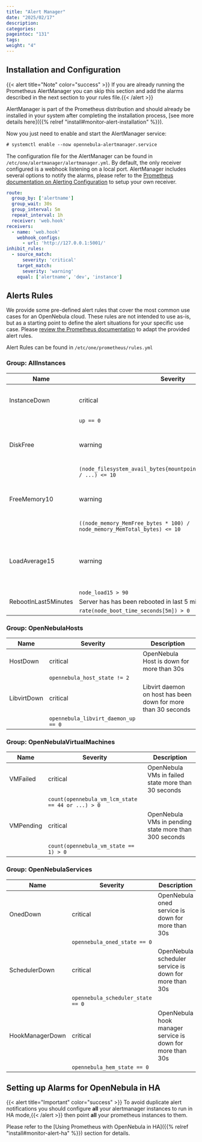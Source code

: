 ```yaml
---
title: "Alert Manager"
date: "2025/02/17"
description:
categories:
pageintoc: "131"
tags:
weight: "4"
---
```


<a id="monitor-alert-alarms"></a>

<!--# Alert Manager -->

## Installation and Configuration

{{< alert title="Note" color="success" >}}
If you are already running the Prometheus AlertManager you can skip this section and add the alarms described in the next section to your rules file.{{< /alert >}} 

AlertManager is part of the Prometheus distribution and should already be installed in your system after completing the installation process, [see more details here]({{% relref "install#monitor-alert-installation" %}}).

Now you just need to enable and start the AlertManager service:

```default
# systemctl enable --now opennebula-alertmanager.service
```

The configuration file for the AlertManager can be found in `/etc/one/alertmanager/alertmanager.yml`. By default, the only receiver configured is a webhook listening on a local port. AlertManager includes several options to notify the alarms, please refer to the [Prometheus documentation on Alerting Configuration](https://prometheus.io/docs/alerting/configuration/) to setup your own receiver.

```yaml
route:
  group_by: ['alertname']
  group_wait: 30s
  group_interval: 5m
  repeat_interval: 1h
  receiver: 'web.hook'
receivers:
  - name: 'web.hook'
    webhook_configs:
      - url: 'http://127.0.0.1:5001/'
inhibit_rules:
  - source_match:
      severity: 'critical'
    target_match:
      severity: 'warning'
    equal: ['alertname', 'dev', 'instance']
```

<a id="monitor-alert-rules"></a>

## Alerts Rules

We provide some pre-defined alert rules that cover the most common use cases for an OpenNebula cloud. These rules are not intended to use as-is, but as a starting point to define the alert situations for your specific use case.  Please [review the Prometheus documentation](https://prometheus.io/docs/prometheus/latest/configuration/alerting_rules/) to adapt the provided alert rules.

Alert Rules can be found in `/etc/one/prometheus/rules.yml`

### Group: AllInstances

| Name                 | Severity                                                                     | Description                                                 |
|----------------------|------------------------------------------------------------------------------|-------------------------------------------------------------|
| InstanceDown         | critical                                                                     | Server is down for more than 30s                            |
|                      | `up == 0`                                                                    |                                                             |
| DiskFree             | warning                                                                      | Server has less than 10% of free space in rootfs            |
|                      | `(node_filesystem_avail_bytes{mountpoint="/",fstype!="rootfs"} / ...) <= 10` |                                                             |
| FreeMemory10         | warning                                                                      | Server has less than 10% of free memory                     |
|                      | `((node_memory_MemFree_bytes * 100) / node_memory_MemTotal_bytes) <= 10`     |                                                             |
| LoadAverage15        | warning                                                                      | Server has more that 90% of load average in last 15 minutes |
|                      | `node_load15 > 90`                                                           |                                                             |
| RebootInLast5Minutes | Server  has has been rebooted in last 5 minutes                              |                                                             |
|                      | `rate(node_boot_time_seconds[5m]) > 0`                                       |                                                             |

### Group: OpenNebulaHosts

| Name        | Severity                            | Description                                                   |
|-------------|-------------------------------------|---------------------------------------------------------------|
| HostDown    | critical                            | OpenNebula Host is down for more than 30s                     |
|             | `opennebula_host_state != 2`        |                                                               |
| LibvirtDown | critical                            | Libvirt daemon on host has been down for more than 30 seconds |
|             | `opennebula_libvirt_daemon_up == 0` |                                                               |

### Group: OpenNebulaVirtualMachines

| Name      | Severity                                          | Description                                           |
|-----------|---------------------------------------------------|-------------------------------------------------------|
| VMFailed  | critical                                          | OpenNebula VMs in failed state more than 30 seconds   |
|           | `count(opennebula_vm_lcm_state == 44 or ...) > 0` |                                                       |
| VMPending | critical                                          | OpenNebula VMs in pending state more than 300 seconds |
|           | `count(opennebula_vm_state == 1) > 0`             |                                                       |

### Group: OpenNebulaServices

| Name            | Severity                          | Description                                               |
|-----------------|-----------------------------------|-----------------------------------------------------------|
| OnedDown        | critical                          | OpenNebula oned service is down for more than 30s         |
|                 | `opennebula_oned_state == 0`      |                                                           |
| SchedulerDown   | critical                          | OpenNebula scheduler service is down for more than 30s    |
|                 | `opennebula_scheduler_state == 0` |                                                           |
| HookManagerDown | critical                          | OpenNebula hook manager service is down for more than 30s |
|                 | `opennebula_hem_state == 0`       |                                                           |

## Setting up Alarms for OpenNebula in HA

{{< alert title="Important" color="success" >}}
To avoid duplicate alert notifications you should configure **all** your alertmanager instances to run in HA mode,{{< /alert >}} 
then point **all** your prometheus instances to them.

Please refer to the [Using Prometheus with OpenNebula in HA]({{% relref "install#monitor-alert-ha" %}}) section for details.
